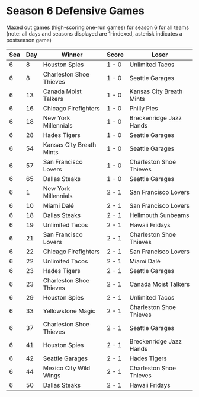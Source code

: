 # Season 6 Defensive Games



Maxed out games (high-scoring one-run games) for season 6 for all teams (note: all days and seasons displayed are 1-indexed, asterisk indicates a postseason game)


| Sea | Day | Winner | Score | Loser | 
| ------ |------ |------ |------ |------ |
| 6 | 8 | Houston Spies | 1 - 0 | Unlimited Tacos | 
| 6 | 8 | Charleston Shoe Thieves | 1 - 0 | Seattle Garages | 
| 6 | 13 | Canada Moist Talkers | 1 - 0 | Kansas City Breath Mints | 
| 6 | 16 | Chicago Firefighters | 1 - 0 | Philly Pies | 
| 6 | 18 | New York Millennials | 1 - 0 | Breckenridge Jazz Hands | 
| 6 | 28 | Hades Tigers | 1 - 0 | Seattle Garages | 
| 6 | 54 | Kansas City Breath Mints | 1 - 0 | Seattle Garages | 
| 6 | 57 | San Francisco Lovers | 1 - 0 | Charleston Shoe Thieves | 
| 6 | 65 | Dallas Steaks | 1 - 0 | Seattle Garages | 
| 6 | 1 | New York Millennials | 2 - 1 | San Francisco Lovers | 
| 6 | 10 | Miami Dalé | 2 - 1 | San Francisco Lovers | 
| 6 | 18 | Dallas Steaks | 2 - 1 | Hellmouth Sunbeams | 
| 6 | 19 | Unlimited Tacos | 2 - 1 | Hawaii Fridays | 
| 6 | 21 | San Francisco Lovers | 2 - 1 | Charleston Shoe Thieves | 
| 6 | 22 | Chicago Firefighters | 2 - 1 | San Francisco Lovers | 
| 6 | 22 | Unlimited Tacos | 2 - 1 | Miami Dalé | 
| 6 | 23 | Hades Tigers | 2 - 1 | Seattle Garages | 
| 6 | 23 | Charleston Shoe Thieves | 2 - 1 | Canada Moist Talkers | 
| 6 | 29 | Houston Spies | 2 - 1 | Unlimited Tacos | 
| 6 | 33 | Yellowstone Magic | 2 - 1 | Charleston Shoe Thieves | 
| 6 | 37 | Charleston Shoe Thieves | 2 - 1 | Seattle Garages | 
| 6 | 41 | Houston Spies | 2 - 1 | Breckenridge Jazz Hands | 
| 6 | 42 | Seattle Garages | 2 - 1 | Hades Tigers | 
| 6 | 44 | Mexico City Wild Wings | 2 - 1 | Charleston Shoe Thieves | 
| 6 | 50 | Dallas Steaks | 2 - 1 | Hawaii Fridays | 


